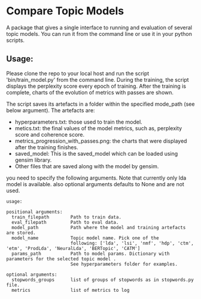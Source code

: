 # Compare Topic Models

A package that gives a single interface to running and evaluation of several topic models.
You can run it from the command line or use it in your python scripts. 


## Usage:

Please clone the repo to your local host and run the script 'bin/train_model.py' from the command line. 
During the training, the script displays the perplexity score every epoch of training. After the training
is complete, charts of the evolution of metrics with passes are shown.

The script saves its artefacts in a folder within the specified mode_path (see below argument).
The artefacts are:

* hyperparameters.txt: those used to train the model.
* metics.txt: the final values of the model metrics, such as, perplexity score and coherence score.
* metrics_progression_with_passes.png: the charts that were displayed after the training finishes.
* saved_model: This is the saved_model which can be loaded using gensim library.
* Other files that are saved along with the model by gensim. 

you need to specify the following arguments. Note that currently only lda model is available. 
also optional arguments defaults to None and are not used. 

```
usage: 

positional arguments:
  train_filepath        Path to train data. 
  eval_filepath         Path to eval data.
  model_path            Path where the model and training artefacts are stored. 
  model_name            Topic model name. Pick one of the
                        following: ['lda', 'lsi', 'nmf', 'hdp', 'ctm', 'etm', 'ProdLda', 'NeuralLda', 'BERTopic', 'CATM']
  params_path           Path to model params. Dictionary with parameters for the selected topic model . 
                        See hyperparameters folder for examples. 

optional arguments:
  stopwords_groups      list of groups of stopwords as in stopwords.py file.
  metrics               list of metrics to log
  ```
  
